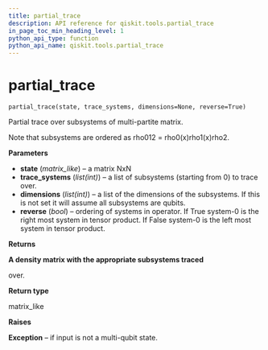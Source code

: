 ```yaml
---
title: partial_trace
description: API reference for qiskit.tools.partial_trace
in_page_toc_min_heading_level: 1
python_api_type: function
python_api_name: qiskit.tools.partial_trace
---
```


# partial\_trace

<span id="qiskit.tools.partial_trace" />

`partial_trace(state, trace_systems, dimensions=None, reverse=True)`

Partial trace over subsystems of multi-partite matrix.

Note that subsystems are ordered as rho012 = rho0(x)rho1(x)rho2.

**Parameters**

*   **state** (*matrix\_like*) – a matrix NxN
*   **trace\_systems** (*list(int)*) – a list of subsystems (starting from 0) to trace over.
*   **dimensions** (*list(int)*) – a list of the dimensions of the subsystems. If this is not set it will assume all subsystems are qubits.
*   **reverse** (*bool*) – ordering of systems in operator. If True system-0 is the right most system in tensor product. If False system-0 is the left most system in tensor product.

**Returns**

**A density matrix with the appropriate subsystems traced**

over.

**Return type**

matrix\_like

**Raises**

**Exception** – if input is not a multi-qubit state.

